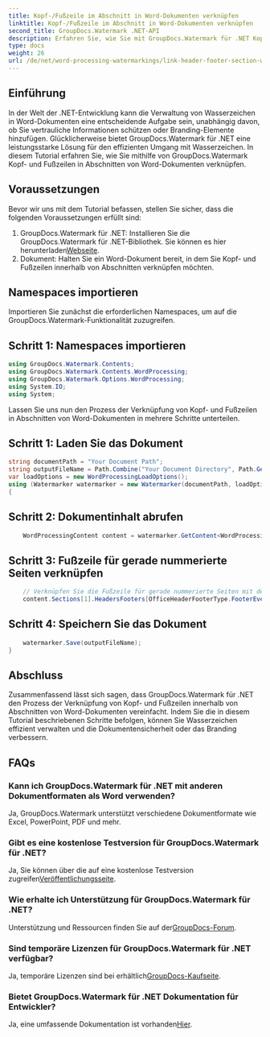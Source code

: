 ```yaml
---
title: Kopf-/Fußzeile im Abschnitt in Word-Dokumenten verknüpfen
linktitle: Kopf-/Fußzeile im Abschnitt in Word-Dokumenten verknüpfen
second_title: GroupDocs.Watermark .NET-API
description: Erfahren Sie, wie Sie mit GroupDocs.Watermark für .NET Kopf- und Fußzeilen in Abschnitten von Word-Dokumenten effizient verknüpfen. Dokumentenmanagement und Sicherheit.
type: docs
weight: 26
url: /de/net/word-processing-watermarkings/link-header-footer-section-word-docs/
---
```

## Einführung
In der Welt der .NET-Entwicklung kann die Verwaltung von Wasserzeichen in Word-Dokumenten eine entscheidende Aufgabe sein, unabhängig davon, ob Sie vertrauliche Informationen schützen oder Branding-Elemente hinzufügen. Glücklicherweise bietet GroupDocs.Watermark für .NET eine leistungsstarke Lösung für den effizienten Umgang mit Wasserzeichen. In diesem Tutorial erfahren Sie, wie Sie mithilfe von GroupDocs.Watermark Kopf- und Fußzeilen in Abschnitten von Word-Dokumenten verknüpfen.
## Voraussetzungen
Bevor wir uns mit dem Tutorial befassen, stellen Sie sicher, dass die folgenden Voraussetzungen erfüllt sind:
1. GroupDocs.Watermark für .NET: Installieren Sie die GroupDocs.Watermark für .NET-Bibliothek. Sie können es hier herunterladen[Webseite](https://releases.groupdocs.com/Watermark/net/).
2. Dokument: Halten Sie ein Word-Dokument bereit, in dem Sie Kopf- und Fußzeilen innerhalb von Abschnitten verknüpfen möchten.

## Namespaces importieren
Importieren Sie zunächst die erforderlichen Namespaces, um auf die GroupDocs.Watermark-Funktionalität zuzugreifen.
## Schritt 1: Namespaces importieren
```csharp
using GroupDocs.Watermark.Contents;
using GroupDocs.Watermark.Contents.WordProcessing;
using GroupDocs.Watermark.Options.WordProcessing;
using System.IO;
using System;
```
Lassen Sie uns nun den Prozess der Verknüpfung von Kopf- und Fußzeilen in Abschnitten von Word-Dokumenten in mehrere Schritte unterteilen.
## Schritt 1: Laden Sie das Dokument
```csharp
string documentPath = "Your Document Path";
string outputFileName = Path.Combine("Your Document Directory", Path.GetFileName(documentPath));
var loadOptions = new WordProcessingLoadOptions();
using (Watermarker watermarker = new Watermarker(documentPath, loadOptions))
{
```
## Schritt 2: Dokumentinhalt abrufen
```csharp
    WordProcessingContent content = watermarker.GetContent<WordProcessingContent>();
```
## Schritt 3: Fußzeile für gerade nummerierte Seiten verknüpfen
```csharp
    // Verknüpfen Sie die Fußzeile für gerade nummerierte Seiten mit der entsprechenden Fußzeile im vorherigen Abschnitt
    content.Sections[1].HeadersFooters[OfficeHeaderFooterType.FooterEven].IsLinkedToPrevious = true;
```
## Schritt 4: Speichern Sie das Dokument
```csharp
    watermarker.Save(outputFileName);
}
```

## Abschluss
Zusammenfassend lässt sich sagen, dass GroupDocs.Watermark für .NET den Prozess der Verknüpfung von Kopf- und Fußzeilen innerhalb von Abschnitten von Word-Dokumenten vereinfacht. Indem Sie die in diesem Tutorial beschriebenen Schritte befolgen, können Sie Wasserzeichen effizient verwalten und die Dokumentensicherheit oder das Branding verbessern.
## FAQs
### Kann ich GroupDocs.Watermark für .NET mit anderen Dokumentformaten als Word verwenden?
Ja, GroupDocs.Watermark unterstützt verschiedene Dokumentformate wie Excel, PowerPoint, PDF und mehr.
### Gibt es eine kostenlose Testversion für GroupDocs.Watermark für .NET?
Ja, Sie können über die auf eine kostenlose Testversion zugreifen[Veröffentlichungsseite](https://releases.groupdocs.com/).
### Wie erhalte ich Unterstützung für GroupDocs.Watermark für .NET?
 Unterstützung und Ressourcen finden Sie auf der[GroupDocs-Forum](https://forum.groupdocs.com/c/watermark/19).
### Sind temporäre Lizenzen für GroupDocs.Watermark für .NET verfügbar?
 Ja, temporäre Lizenzen sind bei erhältlich[GroupDocs-Kaufseite](https://purchase.groupdocs.com/temporary-license/).
### Bietet GroupDocs.Watermark für .NET Dokumentation für Entwickler?
 Ja, eine umfassende Dokumentation ist vorhanden[Hier](https://reference.groupdocs.com/Watermark/net/).